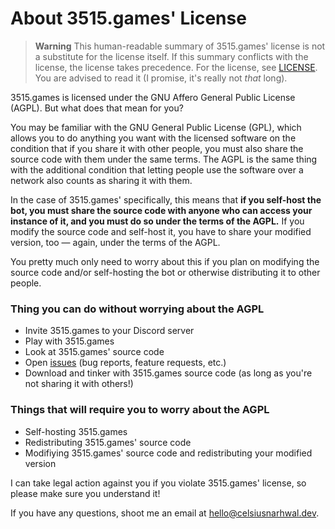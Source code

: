 # About 3515.games' License

> **Warning**
> This human-readable summary of 3515.games' license is not a substitute for the license itself. If this 
> summary conflicts with the license, the license takes precedence. For the license, see [LICENSE](LICENSE.md).
> You are advised to read it (I promise, it's really not *that* long).

3515.games is licensed under the GNU Affero General Public License (AGPL). But what does that
mean for you?

You may be familiar with the GNU General Public License (GPL), which allows you to do anything you want with the
licensed software on the condition that if you share it with other people, you must also share the source code with them
under the same terms. The AGPL is the same thing with the additional condition that letting people use the software 
over a network also counts as sharing it with them.

In the case of 3515.games' specifically, this means that **if you self-host the bot, you must share the source
code with anyone who can access your instance of it, and you must do so under the terms of the AGPL.** 
If you modify the source code and self-host it, you have to share your modified version, too — again, under the terms of
the AGPL.

You pretty much only need to worry about this if you plan on modifying the source code and/or self-hosting the bot or
otherwise distributing it to other people.

### Thing you can do without worrying about the AGPL
* Invite 3515.games to your Discord server
* Play with 3515.games
* Look at 3515.games' source code
* Open [issues](https://github.com/celsiusnarhwal/3515.games/issues) (bug reports, feature requests, etc.)
* Download and tinker with 3515.games source code (as long as you're not sharing it with others!)

### Things that will require you to worry about the AGPL
* Self-hosting 3515.games
* Redistributing 3515.games' source code
* Modifiying 3515.games' source code and redistributing your modified version


I can take legal action against you if you violate 3515.games' license, so please make sure you understand it!

If you have any questions, shoot me an email at [hello@celsiusnarhwal.dev](mailto:hello@celsiusnarhwal.dev).